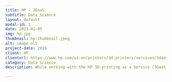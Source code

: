 ```yaml
---
title: HP - 3DaaS
subtitle: Data Science
layout: default
modal-id: 1
date: 2023-01-05
img: hp.jpg
thumbnail: hp-thumbnail.jpeg
alt: image-alt
project-date: 2019
client: HP
clienturl: https://www.hp.com/us-en/printers/3d-printers/services/3daas.html
category: Data Science
description: While working with the HP 3D-printing as a Service (3DaaS) team as their product data scientist, I had to figure out why our clients were burning through printheads... while sharing no common language with the clients.

---
```

